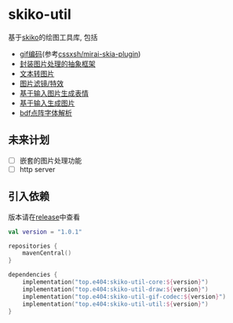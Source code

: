 # skiko-util

基于[skiko](https://github.com/JetBrains/skiko)的绘图工具库, 包括

- [gif编码](skiko-util-gif-codec/src/main/kotlin/gif)(参考[cssxsh/mirai-skia-plugin](https://github.com/cssxsh/mirai-skia-plugin))
- [封装图片处理的抽象框架](skiko-util-gif-codec/src/main/kotlin/frame)
- [文本转图片](skiko-util-draw/src/main/kotlin)
- [图片滤镜/特效](skiko-util-core/src/main/kotlin/handler/list)
- [基于输入图片生成表情](skiko-util-core/src/main/kotlin/handler/face)
- [基于输入生成图片](skiko-util-core/src/main/kotlin/generator/list)
- [bdf点阵字体解析](skiko-util-bdf-parser/src/main/kotlin)

## 未来计划

- [ ] 嵌套的图片处理功能
- [ ] http server

## 引入依赖

版本请在[release](https://github.com/4o4E/skiko-util/releases)中查看

```kotlin
val version = "1.0.1"

repositories {
    mavenCentral()
}

dependencies {
    implementation("top.e404:skiko-util-core:${version}")
    implementation("top.e404:skiko-util-draw:${version}")
    implementation("top.e404:skiko-util-gif-codec:${version}")
    implementation("top.e404:skiko-util-util:${version}")
}
```
